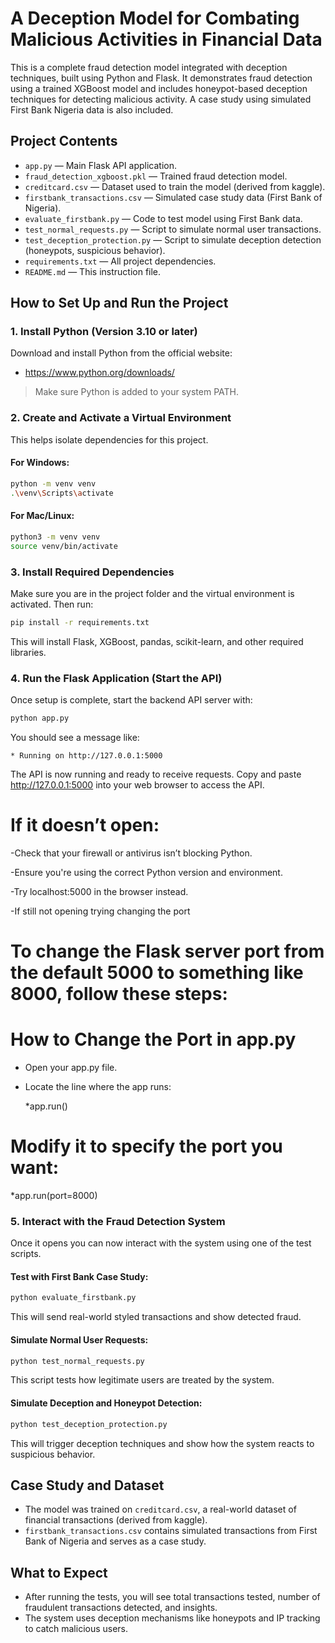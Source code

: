# A Deception Model for Combating Malicious Activities in Financial Data

This is a complete fraud detection model integrated with deception techniques, built using Python and Flask. It demonstrates fraud detection using a trained XGBoost model and includes honeypot-based deception techniques for detecting malicious activity. A case study using simulated First Bank Nigeria data is also included.

##  Project Contents

- `app.py` — Main Flask API application.
- `fraud_detection_xgboost.pkl` — Trained fraud detection model.
- `creditcard.csv` — Dataset used to train the model (derived from kaggle).
- `firstbank_transactions.csv` — Simulated case study data (First Bank of Nigeria).
- `evaluate_firstbank.py` — Code to test model using First Bank data.
- `test_normal_requests.py` — Script to simulate normal user transactions.
- `test_deception_protection.py` — Script to simulate deception detection (honeypots, suspicious behavior).
- `requirements.txt` — All project dependencies.
- `README.md` — This instruction file.

## How to Set Up and Run the Project

### 1. Install Python (Version 3.10 or later)
Download and install Python from the official website:
- https://www.python.org/downloads/

> Make sure Python is added to your system PATH.

### 2. Create and Activate a Virtual Environment
This helps isolate dependencies for this project.

#### For **Windows**:
```bash
python -m venv venv
.\venv\Scripts\activate
```

#### For **Mac/Linux**:
```bash
python3 -m venv venv
source venv/bin/activate
```

### 3. Install Required Dependencies
Make sure you are in the project folder and the virtual environment is activated. Then run:

```bash
pip install -r requirements.txt
```

This will install Flask, XGBoost, pandas, scikit-learn, and other required libraries.

### 4. Run the Flask Application (Start the API)
Once setup is complete, start the backend API server with:

```bash
python app.py
```

You should see a message like:
```
* Running on http://127.0.0.1:5000
```
The API is now running and ready to receive requests.
Copy and paste http://127.0.0.1:5000 into your web browser to access the API.

# If it doesn’t open:

-Check that your firewall or antivirus isn’t blocking Python.

-Ensure you're using the correct Python version and environment.

-Try localhost:5000 in the browser instead.

-If still not opening trying changing the port

# To change the Flask server port from the default 5000 to something like 8000, follow these steps:

# How to Change the Port in app.py
- Open your app.py file.

- Locate the line where the app runs: 

   *app.run()

# Modify it to specify the port you want: 
  
  *app.run(port=8000)


### 5. Interact with the Fraud Detection System
Once it opens you can now interact with the system using one of the test scripts.

####  Test with First Bank Case Study:
```bash
python evaluate_firstbank.py
```
This will send real-world styled transactions and show detected fraud.

####  Simulate Normal User Requests:
```bash
python test_normal_requests.py
```
This script tests how legitimate users are treated by the system.

####  Simulate Deception and Honeypot Detection:
```bash
python test_deception_protection.py
```
This will trigger deception techniques and show how the system reacts to suspicious behavior.

##  Case Study and Dataset
- The model was trained on `creditcard.csv`, a real-world dataset of financial transactions (derived from kaggle).
- `firstbank_transactions.csv` contains simulated transactions from First Bank of Nigeria and serves as a case study.


##  What to Expect
- After running the tests, you will see total transactions tested, number of fraudulent transactions detected, and insights.
- The system uses deception mechanisms like honeypots and IP tracking to catch malicious users.
